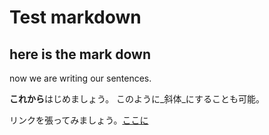 # Test markdown

## here is the mark down

now we are writing our sentences.


**これから**はじめましょう。
このように_斜体_にすることも可能。

リンクを張ってみましょう。[ここに](https://www.google.com)

